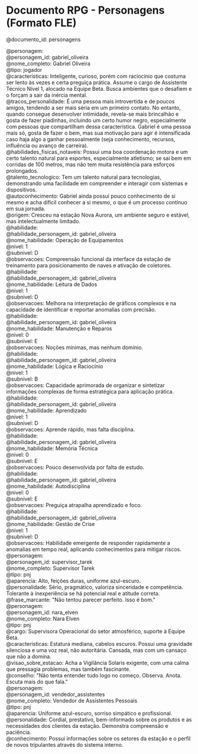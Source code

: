 # **Documento RPG \- Personagens (Formato FLE)**

@documento\_id: personagens

@personagem:  
@personagem\_id: gabriel\_oliveira  
@nome\_completo: Gabriel Oliveira  
@tipo: jogador  
@caracteristicas: Inteligente, curioso, porém com raciocínio que costuma ser lento às vezes e certa preguiça prática. Assume o cargo de Assistente Técnico Nível 1, alocado na Equipe Beta. Busca ambientes que o desafiem e o forçam a sair da inércia mental.  
@tracos\_personalidade: É uma pessoa mais introvertida e de poucos amigos, tendendo a ser mais séria em um primeiro contato. No entanto, quando consegue desenvolver intimidade, revela-se mais brincalhão e gosta de fazer piadinhas, incluindo um certo humor negro, especialmente com pessoas que compartilham dessa característica. Gabriel é uma pessoa mais só, gosta de fazer o bem, mas sua motivação para agir é intensificada caso haja algo a ganhar pessoalmente (seja conhecimento, recursos, influência ou avanço de carreira).  
@habilidades\_fisicas\_notaveis: Possui uma boa coordenação motora e um certo talento natural para esportes, especialmente atletismo; se sai bem em corridas de 100 metros, mas não tem muita resistência para esforços prolongados.  
@talento\_tecnologico: Tem um talento natural para tecnologias, demonstrando uma facilidade em compreender e interagir com sistemas e dispositivos.  
@autoconhecimento: Gabriel ainda possui pouco conhecimento de si mesmo e acha difícil conhecer a si mesmo, o que é um processo contínuo em sua jornada.  
@origem: Cresceu na estação Nova Aurora, um ambiente seguro e estável, mas intelectualmente limitado.  
@habilidade:  
@habilidade\_personagem\_id: gabriel\_oliveira  
@nome\_habilidade: Operação de Equipamentos  
@nivel: 1  
@subnivel: D  
@observacoes: Compreensão funcional da interface da estação de treinamento para posicionamento de naves e ativação de coletores.  
@habilidade:  
@habilidade\_personagem\_id: gabriel\_oliveira  
@nome\_habilidade: Leitura de Dados  
@nivel: 1  
@subnivel: D  
@observacoes: Melhora na interpretação de gráficos complexos e na capacidade de identificar e reportar anomalias com precisão.  
@habilidade:  
@habilidade\_personagem\_id: gabriel\_oliveira  
@nome\_habilidade: Manutenção e Reparos  
@nivel: 0  
@subnivel: E  
@observacoes: Noções mínimas, mas nenhum domínio.  
@habilidade:  
@habilidade\_personagem\_id: gabriel\_oliveira  
@nome\_habilidade: Lógica e Raciocínio  
@nivel: 1  
@subnivel: B  
@observacoes: Capacidade aprimorada de organizar e sintetizar informações complexas de forma estratégica para aplicação prática.  
@habilidade:  
@habilidade\_personagem\_id: gabriel\_oliveira  
@nome\_habilidade: Aprendizado  
@nivel: 1  
@subnivel: D  
@observacoes: Aprende rápido, mas falta disciplina.  
@habilidade:  
@habilidade\_personagem\_id: gabriel\_oliveira  
@nome\_habilidade: Memória Técnica  
@nivel: 0  
@subnivel: E  
@observacoes: Pouco desenvolvida por falta de estudo.  
@habilidade:  
@habilidade\_personagem\_id: gabriel\_oliveira  
@nome\_habilidade: Autodisciplina  
@nivel: 0  
@subnivel: E  
@observacoes: Preguiça atrapalha aprendizado e foco.  
@habilidade:  
@habilidade\_personagem\_id: gabriel\_oliveira  
@nome\_habilidade: Gestão de Crise  
@nivel: 1  
@subnivel: D  
@observacoes: Habilidade emergente de responder rapidamente a anomalias em tempo real, aplicando conhecimentos para mitigar riscos.  
@personagem:  
@personagem\_id: supervisor\_tarek  
@nome\_completo: Supervisor Tarek  
@tipo: pnj  
@aparencia: Alto, feições duras, uniforme azul-escuro.  
@personalidade: Sério, pragmático, valoriza sinceridade e competência. Tolerante à inexperiência se há potencial real e atitude correta.  
@frase\_marcante: "Não tentou parecer perfeito. Isso é bom."  
@personagem:  
@personagem\_id: nara\_elven  
@nome\_completo: Nara Elven  
@tipo: pnj  
@cargo: Supervisora Operacional do setor atmosférico, suporte à Equipe Beta.  
@caracteristicas: Estatura mediana, cabelos escuros. Possui uma gravidade silenciosa e uma voz real, não autoritária. Cansada, mas com um cansaço que não a domina.  
@visao\_sobre\_estacao: Acha a Vigilância Solaris exigente, com uma calma que pressagia problemas, mas também fascinante.  
@conselho: "Não tenta entender tudo logo no começo. Observa. Anota. Escuta mais do que fala."  
@personagem:  
@personagem\_id: vendedor\_assistentes  
@nome\_completo: Vendedor de Assistentes Pessoais  
@tipo: pnj  
@aparencia: Uniforme azul-escuro, sorriso simpático e profissional.  
@personalidade: Cordial, prestativo, bem-informado sobre os produtos e as necessidades dos clientes da estação. Demonstra compreensão e paciência.  
@conhecimento: Possui informações sobre os setores da estação e o perfil de novos tripulantes através do sistema interno.
